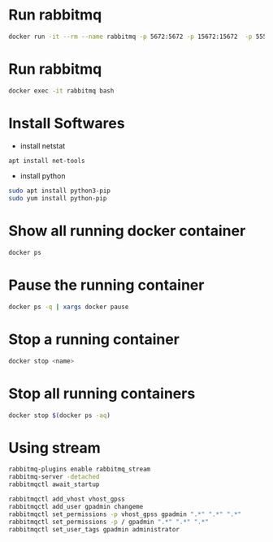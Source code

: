 # Run rabbitmq

```bash
docker run -it --rm --name rabbitmq -p 5672:5672 -p 15672:15672  -p 5552:5552 --hostname localhost rabbitmq:3.11-management
```

# Run rabbitmq

```bash
docker exec -it rabbitmq bash
```

# Install Softwares

- install netstat 
```bash
apt install net-tools
```

- install python
```bash 
sudo apt install python3-pip
sudo yum install python-pip
```

# Show all running docker container

```bash
docker ps
```

# Pause the running container

```bash
docker ps -q | xargs docker pause
```

# Stop a running container

```bash
docker stop <name>
```

# Stop all running containers

```bash
docker stop $(docker ps -aq)
```

# Using stream

```bash 
rabbitmq-plugins enable rabbitmq_stream
rabbitmq-server -detached
rabbitmqctl await_startup

rabbitmqctl add_vhost vhost_gpss
rabbitmqctl add_user gpadmin changeme
rabbitmqctl set_permissions -p vhost_gpss gpadmin ".*" ".*" ".*"
rabbitmqctl set_permissions -p / gpadmin ".*" ".*" ".*"
rabbitmqctl set_user_tags gpadmin administrator
```
